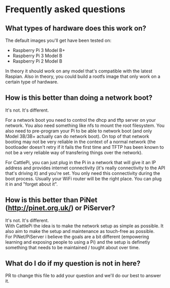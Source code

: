 # Frequently asked questions

## What types of hardware does this work on?
The default images you'll get have been tested on:
 * Raspberry Pi 3 Model B+
 * Raspberry Pi 3 Model B
 * Raspberry Pi 2 Model B

In theory it should work on any model that's compatible with the latest Raspian. Also in theory, you could build a rootfs image that only work on a certain type of hardware.

## How is this better than doing a network boot?
It's not. It's different.   

For a network boot you need to control the dhcp and tftp server on your network. You also need something like nfs to mount the root filesystem. You also need to pre-program your Pi to be able to network boot (and only Model 3B/3B+ actually can do network boot). On top of that network booting may not be very reliable in the context of a normal network (the bootloader doesn't retry if it fails the first time and TFTP has been known to not be a very reliable way of transfering things over the network).

For CattlePi, you can just plug in the Pi in a network that will give it an IP address and provides internet connectivity (it's really connectivity to the API that's driving it) and you're set. You only need this connectivity during the boot process. Usually your WiFi router will be the right place. You can plug it in and "forget about it".

## How is this better than PiNet (http://pinet.org.uk/) or PiServer?
It's not. It's different.  
With CattlePi the idea is to make the network setup as simple as possible. It also aim to make the setup and maintenance as touch-free as possible.  
For PiNet/PiServer i believe the goals are a bit different (empowering learning and exposing people to using a Pi) and the setup is definetly something that needs to be maintained / tought about over time.

## What do I do if my question is not in here?
PR to change this file to add your question and we'll do our best to answer it.
